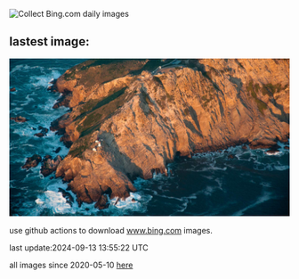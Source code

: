 ![Collect Bing.com daily images](https://github.com/counter2015/bing-daily-images/workflows/Collect%20Bing.com%20daily%20images/badge.svg)
## lastest image:
![](images/img.jpg)

use github actions to download www.bing.com images.

last update:2024-09-13 13:55:22 UTC

all images since 2020-05-10 [here](https://github.com/counter2015/bing-daily-images/tree/master/images) 
